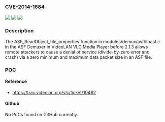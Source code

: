 ### [CVE-2014-1684](https://cve.mitre.org/cgi-bin/cvename.cgi?name=CVE-2014-1684)
![](https://img.shields.io/static/v1?label=Product&message=n%2Fa&color=blue)
![](https://img.shields.io/static/v1?label=Version&message=n%2Fa&color=blue)
![](https://img.shields.io/static/v1?label=Vulnerability&message=n%2Fa&color=brighgreen)

### Description

The ASF_ReadObject_file_properties function in modules/demux/asf/libasf.c in the ASF Demuxer in VideoLAN VLC Media Player before 2.1.3 allows remote attackers to cause a denial of service (divide-by-zero error and crash) via a zero minimum and maximum data packet size in an ASF file.

### POC

#### Reference
- https://trac.videolan.org/vlc/ticket/10482

#### Github
No PoCs found on GitHub currently.

